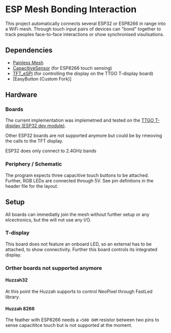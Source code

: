 # ESP Mesh Bonding Interaction

This project automatically connects several ESP32 or ESP8266 in range into a WiFi mesh. Through touch input pairs of devices can "bond" together to track peoples face-to-face interactions or show synchronised visulisations.

## Dependencies

* [Painless Mesh](https://gitlab.com/painlessMesh/painlessMesh)
* [CapacitiveSensor](https://github.com/PaulStoffregen/CapacitiveSensor) (for ESP8266 touch sensing)
* [TFT_eSPI](https://github.com/Bodmer/TFT_eSPI) (for controlling the display on the TTGO T-display board)
* [EasyButton (Custom Fork)]

## Hardware

### Boards
The current implementation was implemetned and tested on the [TTGO T-display (ESP32 dev module)](https://github.com/Xinyuan-LilyGO/TTGO-T-Display).

Other ESP32 boards are not supported anymore but could be by rmeoving the calls to the TFT display.

ESP32 does only connect to 2.4GHz bands

### Periphery / Schematic

The program expects three capacitive touch buttons to be attached. Further, RGB LEDs are connected through 5V.
See pin defintions in the header file for the layout.

## Setup

All boards can immediatly join the mesh without further setup or any elcectronics, but the will not use any I/O.

### T-display
This board does not feature an onboard LED, so an external has to be attached, to show connectivity. Further this board controls its integrated display.

### Orther boards not supported anymore

#### Huzzah32
At this point the Huzzah supports to control NeoPixel through FastLed library. 

#### Huzzah 8266
The feather with ESP8266 needs a `<500 OHM` resistor between two pins to sense capacititce touch but is not supported at the moment.

